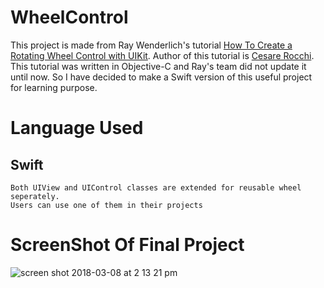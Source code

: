 # WheelControl
This project is made from Ray Wenderlich's tutorial [How To Create a Rotating Wheel Control with UIKit](https://www.raywenderlich.com/9864/how-to-create-a-rotating-wheel-control-with-uikit).
Author of this tutorial is [Cesare Rocchi](https://www.raywenderlich.com/u/funkyboy).
This tutorial was written in Objective-C and Ray's team did not update it until now. So I have decided to make
a Swift version of this useful project for learning purpose.
# Language Used
## Swift
```
Both UIView and UIControl classes are extended for reusable wheel seperately. 
Users can use one of them in their projects
```
# ScreenShot Of Final Project

![screen shot 2018-03-08 at 2 13 21 pm](https://user-images.githubusercontent.com/10586310/37141739-3830c0ee-22e0-11e8-81da-736759bd0b61.png)
